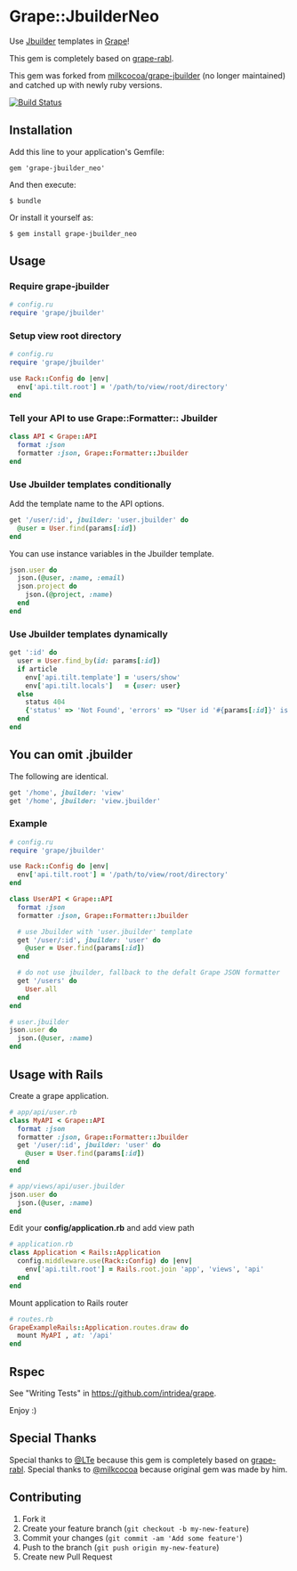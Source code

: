 # Grape::JbuilderNeo

Use [Jbuilder](https://github.com/rails/jbuilder) templates in [Grape](https://github.com/intridea/grape)!

This gem is completely based on [grape-rabl](https://github.com/ruby-grape/grape-rabl).

This gem was forked from [milkcocoa/grape-jbuilder](https://github.com/milkcocoa/grape-jbuilder) (no longer maintained) and catched up with newly ruby versions.

[![Build Status](https://travis-ci.org/dogwood008/grape-jbuilder_neo.png?branch=master)](http://travis-ci.org/dogwood008/grape-jbuilder_neo)

## Installation

Add this line to your application's Gemfile:

    gem 'grape-jbuilder_neo'

And then execute:

    $ bundle

Or install it yourself as:

    $ gem install grape-jbuilder_neo

## Usage

### Require grape-jbuilder

```ruby
# config.ru
require 'grape/jbuilder'
```

### Setup view root directory
```ruby
# config.ru
require 'grape/jbuilder'

use Rack::Config do |env|
  env['api.tilt.root'] = '/path/to/view/root/directory'
end
```

### Tell your API to use Grape::Formatter:: Jbuilder

```ruby
class API < Grape::API
  format :json
  formatter :json, Grape::Formatter::Jbuilder
end
```

### Use Jbuilder templates conditionally

Add the template name to the API options.

```ruby
get '/user/:id', jbuilder: 'user.jbuilder' do
  @user = User.find(params[:id])
end
```

You can use instance variables in the Jbuilder template.

```ruby
json.user do
  json.(@user, :name, :email)
  json.project do
    json.(@project, :name)
  end
end
```

### Use Jbuilder templates dynamically

```ruby
get ':id' do
  user = User.find_by(id: params[:id])
  if article
    env['api.tilt.template'] = 'users/show'
    env['api.tilt.locals']   = {user: user}
  else
    status 404
    {'status' => 'Not Found', 'errors' => "User id '#{params[:id]}' is not found."}
  end
end
```

## You can omit .jbuilder

The following are identical.

```ruby
get '/home', jbuilder: 'view'
get '/home', jbuilder: 'view.jbuilder'
```

### Example

```ruby
# config.ru
require 'grape/jbuilder'

use Rack::Config do |env|
  env['api.tilt.root'] = '/path/to/view/root/directory'
end

class UserAPI < Grape::API
  format :json
  formatter :json, Grape::Formatter::Jbuilder

  # use Jbuilder with 'user.jbuilder' template
  get '/user/:id', jbuilder: 'user' do
    @user = User.find(params[:id])
  end

  # do not use jbuilder, fallback to the defalt Grape JSON formatter
  get '/users' do
    User.all
  end
end
```

```ruby
# user.jbuilder
json.user do
  json.(@user, :name)
end
```

## Usage with Rails

Create a grape application.

```ruby
# app/api/user.rb
class MyAPI < Grape::API
  format :json
  formatter :json, Grape::Formatter::Jbuilder
  get '/user/:id', jbuilder: 'user' do
    @user = User.find(params[:id])
  end
end
```

```ruby
# app/views/api/user.jbuilder
json.user do
  json.(@user, :name)
end
```

Edit your **config/application.rb** and add view path

```ruby
# application.rb
class Application < Rails::Application
  config.middleware.use(Rack::Config) do |env|
    env['api.tilt.root'] = Rails.root.join 'app', 'views', 'api'
  end
end
```

Mount application to Rails router

```ruby
# routes.rb
GrapeExampleRails::Application.routes.draw do
  mount MyAPI , at: '/api'
end
```

## Rspec

See "Writing Tests" in https://github.com/intridea/grape.

Enjoy :)


## Special Thanks

Special thanks to [@LTe](https://github.com/LTe) because this gem is completely based on [grape-rabl](https://github.com/LTe/grape-rabl).
Special thanks to [@milkcocoa](https://github.com/milkcocoa) because original gem was made by him.

## Contributing

1. Fork it
2. Create your feature branch (`git checkout -b my-new-feature`)
3. Commit your changes (`git commit -am 'Add some feature'`)
4. Push to the branch (`git push origin my-new-feature`)
5. Create new Pull Request
